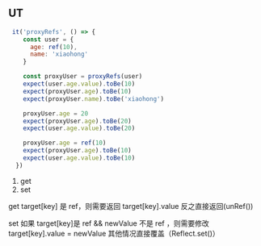 ## UT
```javascript
 it('proxyRefs', () => {
    const user = {
      age: ref(10),
      name: 'xiaohong'
    }

    const proxyUser = proxyRefs(user)
    expect(user.age.value).toBe(10)
    expect(proxyUser.age).toBe(10)
    expect(proxyUser.name).toBe('xiaohong')

    proxyUser.age = 20
    expect(proxyUser.age).toBe(20)
    expect(user.age.value).toBe(20)

    proxyUser.age = ref(10)
    expect(proxyUser.age).toBe(10)
    expect(user.age.value).toBe(10)
  })
```

1. get
2. set

get
target[key] 是 ref，则需要返回 target[key].value 反之直接返回(unRef())

set
如果 target[key]是 ref && newValue 不是 ref ，则需要修改 target[key].value = newValue
其他情况直接覆盖（Reflect.set()）






